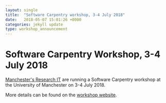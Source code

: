 ```yaml
---
layout: single
title:  "Software Carpentry workshop, 3-4 July 2018"
date:   2018-05-07 15:01:26 +0000
categories: jekyll update
type: workshop_announcement
---
```

# Software Carpentry Workshop, 3-4 July 2018

[Manchester's Research IT](http://www.itservices.manchester.ac.uk/research/) are running a Software Carpentry workshop at the University of Manchester 
on 3-4 July 2018.

More details can be found on the [workshop website](https://uomresearchit.github.io/2018-07-03-manchester/).


